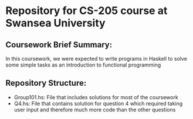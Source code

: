 # Repository for CS-205 course at Swansea University

## Coursework Brief Summary:
In this coursework, we were expected to write programs in Haskell to solve some simple tasks as an introduction to functional programming
## Repository Structure:
* Group101.hs: File that includes solutions for most of the coursework
* Q4.hs: File that contains solution for question 4 which required taking user input and therefore much more code than the other questions
